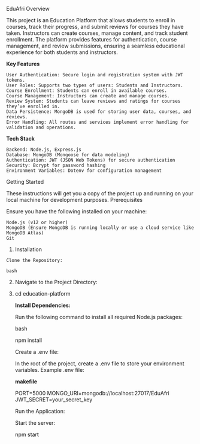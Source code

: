 EduAfri
Overview

This project is an Education Platform that allows students to enroll in courses, track their progress, and submit reviews for courses they have taken. 
Instructors can create courses, manage content, and track student enrollment. The platform provides features for authentication, course management, and review submissions,
ensuring a seamless educational experience for both students and instructors.

**Key Features**

    User Authentication: Secure login and registration system with JWT tokens.
    User Roles: Supports two types of users: Students and Instructors.
    Course Enrollment: Students can enroll in available courses.
    Course Management: Instructors can create and manage courses.
    Review System: Students can leave reviews and ratings for courses they’ve enrolled in.
    Data Persistence: MongoDB is used for storing user data, courses, and reviews.
    Error Handling: All routes and services implement error handling for validation and operations.

**Tech Stack**

    Backend: Node.js, Express.js
    Database: MongoDB (Mongoose for data modeling)
    Authentication: JWT (JSON Web Tokens) for secure authentication
    Security: Bcrypt for password hashing
    Environment Variables: Dotenv for configuration management

Getting Started

These instructions will get you a copy of the project up and running on your local machine for development purposes.
Prerequisites

Ensure you have the following installed on your machine:

    Node.js (v12 or higher)
    MongoDB (Ensure MongoDB is running locally or use a cloud service like MongoDB Atlas)
    Git

  1. Installation

    Clone the Repository:

    bash


 2. Navigate to the Project Directory:

 3. cd education-platform

    **Install Dependencies:**
    
    Run the following command to install all required Node.js packages:
    
    bash
    
    npm install
    
    Create a .env file:
    
    In the root of the project, create a .env file to store your environment variables. Example .env file:
    
    **makefile**
    
    PORT=5000
    MONGO_URI=mongodb://localhost:27017/EduAfri
    JWT_SECRET=your_secret_key
    
    Run the Application:
    
    Start the server:
    
    
    npm start
